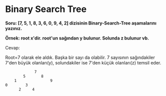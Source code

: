 # Binary Search Tree

**Soru: [7, 5, 1, 8, 3, 6, 0, 9, 4, 2] dizisinin Binary-Search-Tree aşamalarını yazınız.**

**Örnek: root x'dir. root'un sağından y bulunur. Solunda z bulunur vb.**

Cevap:

Root=7 olarak ele aldık. Başka bir sayı da olabilir.
7 sayısının sağındakiler 7'den büyük olanları(y), solundakiler ise 7'den küçük olanları(z) temsil eder.


                 7
            5       8 
        1               9
    0        3
          2     4